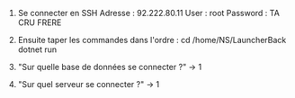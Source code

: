 1. Se connecter en SSH
  Adresse : 92.222.80.11
  User : root
  Password : TA CRU FRERE

2. Ensuite taper les commandes dans l'ordre : 
  cd /home/NS/LauncherBack
  dotnet run
  
3. "Sur quelle base de données se connecter ?" -> 1
4. "Sur quel serveur se connecter ?" -> 1


